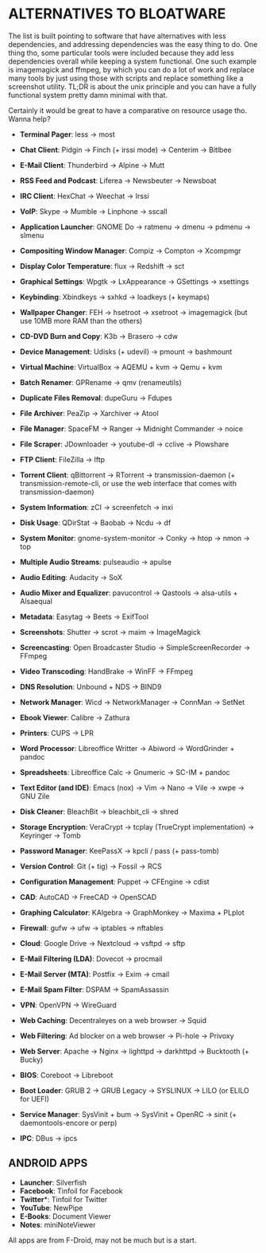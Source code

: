 # ALTERNATIVES TO BLOATWARE

The list is built pointing to software that have alternatives with less dependencies, and addressing dependencies was the easy thing to do. One thing tho, some particular tools were included because they add less dependencies overall while keeping a system functional. One such example is imagemagick and ffmpeg, by which you can do a lot of work and replace many tools by just using those with scripts and replace something like a screenshot utility. TL;DR is about the unix principle and you can have a fully functional system pretty damn minimal with that.

Certainly it would be great to have a comparative on resource usage tho. Wanna help?

* __Terminal Pager__: less -> most

* __Chat Client__: Pidgin -> Finch (+ irssi mode) -> Centerim -> Bitlbee
* __E-Mail Client__: Thunderbird -> Alpine -> Mutt
* __RSS Feed and Podcast__: Liferea -> Newsbeuter -> Newsboat
* __IRC Client__: HexChat -> Weechat -> Irssi
* __VoIP__: Skype -> Mumble -> Linphone -> sscall

* __Application Launcher__: GNOME Do -> ratmenu -> dmenu -> pdmenu -> slmenu
* __Compositing Window Manager__: Compiz -> Compton -> Xcompmgr
* __Display Color Temperature__: flux -> Redshift -> sct
* __Graphical Settings__: Wpgtk -> LxAppearance -> GSettings -> xsettings
* __Keybinding__: Xbindkeys -> sxhkd -> loadkeys (+ keymaps)
* __Wallpaper Changer__: FEH -> hsetroot -> xsetroot -> imagemagick (but use 10MB more RAM than the others)

* __CD-DVD Burn and Copy__: K3b -> Brasero -> cdw
* __Device Management__: Udisks (+ udevil) -> pmount -> bashmount

* __Virtual Machine__: VirtualBox -> AQEMU + kvm -> Qemu + kvm

* __Batch Renamer__: GPRename -> qmv (renameutils)
* __Duplicate Files Removal__: dupeGuru -> Fdupes
* __File Archiver__: PeaZip -> Xarchiver -> Atool
* __File Manager__: SpaceFM -> Ranger -> Midnight Commander -> noice

* __File Scraper__: JDownloader -> youtube-dl -> cclive -> Plowshare
* __FTP Client__: FileZilla -> lftp
* __Torrent Client__: qBittorrent -> RTorrent -> transmission-daemon (+ transmission-remote-cli, or use the web interface that comes with transmission-daemon)

* __System Information__: zCI -> screenfetch -> inxi
* __Disk Usage__: QDirStat -> Baobab -> Ncdu -> df
* __System Monitor__: gnome-system-monitor -> Conky -> htop -> nmon -> top

* __Multiple Audio Streams__: pulseaudio -> apulse
* __Audio Editing__: Audacity -> SoX
* __Audio Mixer and Equalizer__: pavucontrol -> Qastools -> alsa-utils + Alsaequal
* __Metadata__: Easytag -> Beets -> ExifTool
* __Screenshots__: Shutter -> scrot -> maim -> ImageMagick
* __Screencasting__: Open Broadcaster Studio -> SimpleScreenRecorder -> FFmpeg
* __Video Transcoding__: HandBrake -> WinFF -> FFmpeg

* __DNS Resolution__: Unbound + NDS -> BIND9
* __Network Manager__: Wicd -> NetworkManager -> ConnMan -> SetNet

* __Ebook Viewer__: Calibre -> Zathura
* __Printers__: CUPS -> LPR
* __Word Processor__: Libreoffice Writter -> Abiword -> WordGrinder + pandoc
* __Spreadsheets__: Libreoffice Calc -> Gnumeric -> SC-IM + pandoc
* __Text Editor (and IDE)__: Emacs (nox) -> Vim -> Nano -> Vile -> xwpe -> GNU Zile

* __Disk Cleaner__: BleachBit -> bleachbit_cli -> shred
* __Storage Encryption__: VeraCrypt -> tcplay (TrueCrypt implementation) -> Keyringer -> Tomb
* __Password Manager__: KeePassX -> kpcli / pass (+ pass-tomb)

* __Version Control__: Git (+ tig) -> Fossil -> RCS

* __Configuration Management__: Puppet -> CFEngine -> cdist

* __CAD__: AutoCAD -> FreeCAD -> OpenSCAD
* __Graphing Calculator__: KAlgebra -> GraphMonkey -> Maxima + PLplot

* __Firewall__: gufw -> ufw -> iptables -> nftables

* __Cloud__: Google Drive -> Nextcloud -> vsftpd -> sftp
* __E-Mail Filtering (LDA)__: Dovecot -> procmail
* __E-Mail Server (MTA)__: Postfix -> Exim -> cmail
* __E-Mail Spam Filter__: DSPAM -> SpamAssassin
* __VPN__: OpenVPN -> WireGuard
* __Web Caching__: Decentraleyes on a web browser -> Squid
* __Web Filtering__: Ad blocker on a web browser -> Pi-hole -> Privoxy
* __Web Server__: Apache -> Nginx -> lighttpd -> darkhttpd -> Bucktooth (+ Bucky)

* __BIOS__: Coreboot -> Libreboot
* __Boot Loader__: GRUB 2 -> GRUB Legacy -> SYSLINUX -> LILO (or ELILO for UEFI)
* __Service Manager__: SysVinit + bum -> SysVinit + OpenRC -> sinit (+ daemontools-encore or perp)
* __IPC__: DBus -> ipcs


## ANDROID APPS

* __Launcher__: Silverfish
* __Facebook__: Tinfoil for Facebook
* __Twitter__*: Tinfoil for Twitter
* __YouTube__: NewPipe
* __E-Books__: Document Viewer
* __Notes__: miniNoteViewer

All apps are from F-Droid, may not be much but is a start.

